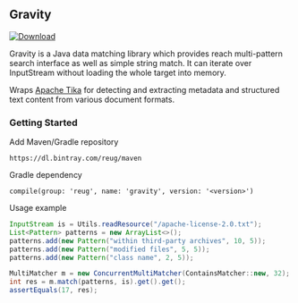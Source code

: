 ## Gravity
[ ![Download](https://api.bintray.com/packages/reug/maven/gravity/images/download.svg) ](https://bintray.com/reug/maven/gravity/_latestVersion)

Gravity is a Java data matching library which provides reach multi-pattern search interface as well as simple string match.
It can iterate over InputStream without loading the whole target into memory.

Wraps [Apache Tika](https://github.com/apache/tika) for detecting and extracting metadata and structured text content from various document formats.

### Getting Started

Add  Maven/Gradle repository
```
https://dl.bintray.com/reug/maven
```
Gradle dependency
```
compile(group: 'reug', name: 'gravity', version: '<version>')
```
Usage example
```java
InputStream is = Utils.readResource("/apache-license-2.0.txt");
List<Pattern> patterns = new ArrayList<>();
patterns.add(new Pattern("within third-party archives", 10, 5));
patterns.add(new Pattern("modified files", 5, 5));
patterns.add(new Pattern("class name", 2, 5));

MultiMatcher m = new ConcurrentMultiMatcher(ContainsMatcher::new, 32);
int res = m.match(patterns, is).get().get();
assertEquals(17, res);
```